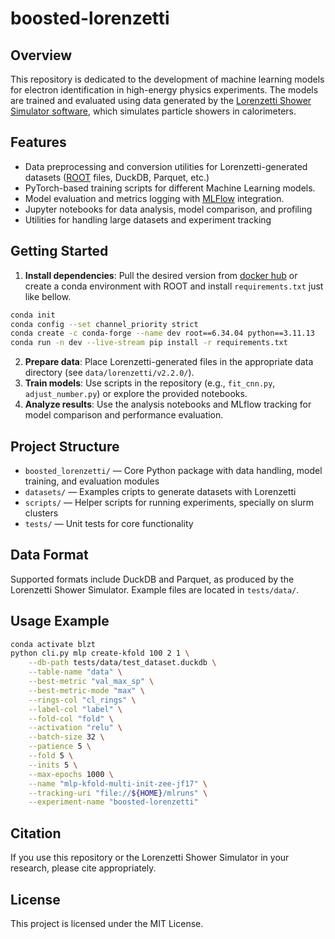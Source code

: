 # boosted-lorenzetti

## Overview

This repository is dedicated to the development of machine learning models for electron identification in high-energy physics experiments. The models are trained and evaluated using data generated by the [Lorenzetti Shower Simulator software](https://github.com/lorenzetti-hep/lorenzetti), which simulates particle showers in calorimeters.

## Features

- Data preprocessing and conversion utilities for Lorenzetti-generated datasets ([ROOT](https://root.cern/) files, DuckDB, Parquet, etc.)
- PyTorch-based training scripts for different Machine Learning models.
- Model evaluation and metrics logging with [MLFlow](https://mlflow.org/) integration.
- Jupyter notebooks for data analysis, model comparison, and profiling
- Utilities for handling large datasets and experiment tracking

## Getting Started

1. **Install dependencies**: Pull the desired version from [docker hub](https://hub.docker.com/r/lucasbanunes/boosted-lorenzetti/tags) or create a conda environment with ROOT and install `requirements.txt` just like bellow.
```bash
conda init
conda config --set channel_priority strict
conda create -c conda-forge --name dev root==6.34.04 python==3.11.13
conda run -n dev --live-stream pip install -r requirements.txt
```
2. **Prepare data**: Place Lorenzetti-generated files in the appropriate data directory (see `data/lorenzetti/v2.2.0/`).
3. **Train models**: Use scripts in the repository (e.g., `fit_cnn.py`, `adjust_number.py`) or explore the provided notebooks.
4. **Analyze results**: Use the analysis notebooks and MLflow tracking for model comparison and performance evaluation.

## Project Structure

- `boosted_lorenzetti/` — Core Python package with data handling, model training, and evaluation modules
- `datasets/` — Examples cripts to generate datasets with Lorenzetti
- `scripts/` — Helper scripts for running experiments, specially on slurm clusters
- `tests/` — Unit tests for core functionality

## Data Format

Supported formats include DuckDB and Parquet, as produced by the Lorenzetti Shower Simulator. Example files are located in `tests/data/`.

## Usage Example

```bash
conda activate blzt
python cli.py mlp create-kfold 100 2 1 \
    --db-path tests/data/test_dataset.duckdb \
    --table-name "data" \
    --best-metric "val_max_sp" \
    --best-metric-mode "max" \
    --rings-col "cl_rings" \
    --label-col "label" \
    --fold-col "fold" \
    --activation "relu" \
    --batch-size 32 \
    --patience 5 \
    --fold 5 \
    --inits 5 \
    --max-epochs 1000 \
    --name "mlp-kfold-multi-init-zee-jf17" \
    --tracking-uri "file://${HOME}/mlruns" \
    --experiment-name "boosted-lorenzetti"
```

## Citation

If you use this repository or the Lorenzetti Shower Simulator in your research, please cite appropriately.

## License

This project is licensed under the MIT License.

